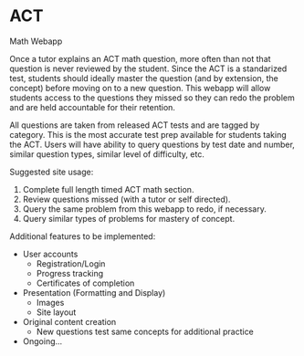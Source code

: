 # ACT
Math Webapp

Once a tutor explains an ACT math question, more often than not that question is never reviewed by the student. Since the ACT is a standarized test, students should ideally master the question (and by extension, the concept) before moving on to a new question. This webapp will allow students access to the questions they missed so they can redo the problem and are held accountable for their retention. 

All questions are taken from released ACT tests and are tagged by category. This is the most accurate test prep available for students taking the ACT. Users will have ability to query questions by test date and number, similar question types, similar level of difficulty, etc.

Suggested site usage:
1) Complete full length timed ACT math section.
2) Review questions missed (with a tutor or self directed).
3) Query the same problem from this webapp to redo, if necessary.
4) Query similar types of problems for mastery of concept.



Additional features to be implemented:
- User accounts
  - Registration/Login
  - Progress tracking
  - Certificates of completion
- Presentation (Formatting and Display)
  - Images
  - Site layout
- Original content creation
  - New questions test same concepts for additional practice
- Ongoing...
